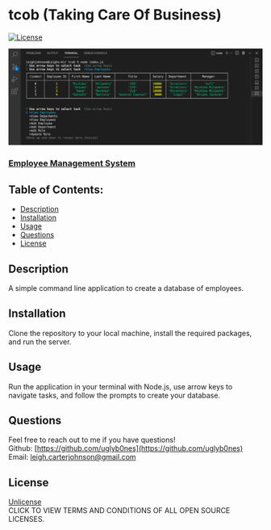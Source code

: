 # tcob (Taking Care Of Business)

[![License](https://img.shields.io/badge/License-Unlicense%20-blue.svg)](https://opensource.org/licenses/Unlicense)

![Screenshot](https://github.com/uglyb0nes/tcob/blob/master/images/Employee%20Tracker.png)

### [Employee Management System](https://drive.google.com/file/d/1mNxncrqpA6RP85lRAFVnbHXJ5iadmqqg/view)

## Table of Contents:

* [Description](#description)
* [Installation](#installation)
* [Usage](#usage)
* [Questions](#questions)
* [License](#license)

## Description
A simple command line application to create a database of employees.

## Installation
Clone the repository to your local machine, install the required packages, and run the server.

## Usage
Run the application in your terminal with Node.js, use arrow keys to navigate tasks, and follow the prompts to create your database.

## Questions
Feel free to reach out to me if you have questions!<br>
Github: [https://github.com/uglyb0nes](https://github.com/uglyb0nes)<br>
Email: [leigh.carterjohnson@gmail.com](leigh.carterjohnson@gmail.com)

## License
[Unlicense](https://opensource.org/licenses)<br>
CLICK TO VIEW TERMS AND CONDITIONS OF ALL OPEN SOURCE LICENSES.
